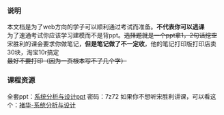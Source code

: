 ### 说明
本文档是为了web方向的学子可以顺利通过考试而准备。**不代表你可以逃课**    
为了速通考试你应该学习建模而不是背ppt。~~选择题就是一个ppt拿1，2句话挖空~~     
宋胜利的课会要求你做笔记，**但是笔记做了不一定收**，他的笔记打印版打印店卖30块，淘宝10r搞定    
~~最好不要打印（因为一页根本写不了几个字）~~    

### 课程资源
全套ppt：[系统分析与设计ppt](https://wwm.lanzouw.com/b03d3lesd "系统分析与设计ppt")     密码：7z72
如果你不想听宋胜利讲课，可以看这个：[褚华-系统分析与设计](http://mooc1.chaoxing.com/course/222385839.html "褚华-系统分析与设计")    
